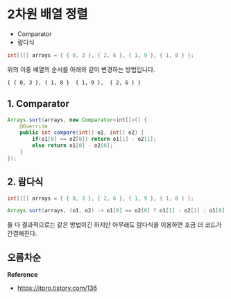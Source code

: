 # 2차원 배열 정렬

- Comparator
- 람다식

```java
int[][] arrays = { { 0, 3 }, { 2, 6 }, { 1, 9 }, { 1, 8 } };
```

위의 이중 배열의 순서를 아래와 같이 변경하는 방법입니다.

```shell
{ { 0, 3 }, { 1, 8 }  { 1, 9 },  { 2, 6 } }
```

## 1. Comparator

```java
Arrays.sort(arrays, new Comparator<int[]>() {
    @Override
    public int compare(int[] o1, int[] o2) {
        if(o1[0] == o2[0]) return o1[1] - o2[1];
        else return o1[0] - o2[0];
    }
});
```

## 2. 람다식

```java
int[][] arrays = { { 0, 3 }, { 2, 6 }, { 1, 9 }, { 1, 8 } };

Arrays.sort(arrays, (o1, o2) -> o1[0] == o2[0] ? o1[1] - o2[1] : o1[0] - o2[0]);
```

둘 다 결과적으로는 같은 방법이긴 하지만 아무래도 람다식을 이용하면 조금 더 코드가 간결해진다.

## 오름차순


**Reference**

- https://itpro.tistory.com/136